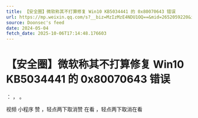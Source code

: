 ```yaml
---
title: 【安全圈】微软称其不打算修复 Win10 KB5034441 的 0x80070643 错误
url: https://mp.weixin.qq.com/s?__biz=MzIzMzE4NDU1OQ==&mid=2652059220&idx=4&sn=044d966451ae20463ed6f1b5376b9f11
source: Doonsec's feed
date: 2024-05-04
fetch_date: 2025-10-06T17:14:48.176603
---
```


# 【安全圈】微软称其不打算修复 Win10 KB5034441 的 0x80070643 错误

：
，
。

视频
小程序
赞
，轻点两下取消赞
在看
，轻点两下取消在看
